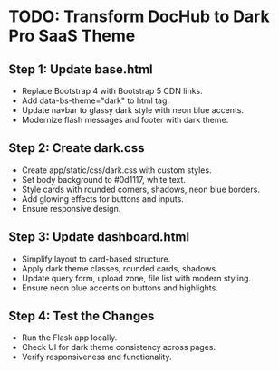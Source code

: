 # TODO: Transform DocHub to Dark Pro SaaS Theme

## Step 1: Update base.html
- Replace Bootstrap 4 with Bootstrap 5 CDN links.
- Add data-bs-theme="dark" to html tag.
- Update navbar to glassy dark style with neon blue accents.
- Modernize flash messages and footer with dark theme.

## Step 2: Create dark.css
- Create app/static/css/dark.css with custom styles.
- Set body background to #0d1117, white text.
- Style cards with rounded corners, shadows, neon blue borders.
- Add glowing effects for buttons and inputs.
- Ensure responsive design.

## Step 3: Update dashboard.html
- Simplify layout to card-based structure.
- Apply dark theme classes, rounded cards, shadows.
- Update query form, upload zone, file list with modern styling.
- Ensure neon blue accents on buttons and highlights.

## Step 4: Test the Changes
- Run the Flask app locally.
- Check UI for dark theme consistency across pages.
- Verify responsiveness and functionality.
